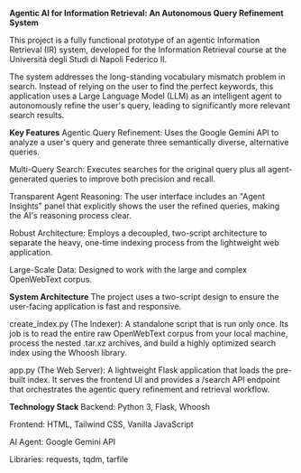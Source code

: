 **Agentic AI for Information Retrieval: An Autonomous Query Refinement System**

This project is a fully functional prototype of an agentic Information Retrieval (IR) system, developed for the Information Retrieval course at the Università degli Studi di Napoli Federico II.

The system addresses the long-standing vocabulary mismatch problem in search. Instead of relying on the user to find the perfect keywords, this application uses a Large Language Model (LLM) as an intelligent agent to autonomously refine the user's query, leading to significantly more relevant search results.

**Key Features**
Agentic Query Refinement: Uses the Google Gemini API to analyze a user's query and generate three semantically diverse, alternative queries.

Multi-Query Search: Executes searches for the original query plus all agent-generated queries to improve both precision and recall.

Transparent Agent Reasoning: The user interface includes an "Agent Insights" panel that explicitly shows the user the refined queries, making the AI's reasoning process clear.

Robust Architecture: Employs a decoupled, two-script architecture to separate the heavy, one-time indexing process from the lightweight web application.

Large-Scale Data: Designed to work with the large and complex OpenWebText corpus.

**System Architecture**
The project uses a two-script design to ensure the user-facing application is fast and responsive.

create_index.py (The Indexer): A standalone script that is run only once. Its job is to read the entire raw OpenWebText corpus from your local machine, process the nested .tar.xz archives, and build a highly optimized search index using the Whoosh library.

app.py (The Web Server): A lightweight Flask application that loads the pre-built index. It serves the frontend UI and provides a /search API endpoint that orchestrates the agentic query refinement and retrieval workflow.

**Technology Stack**
Backend: Python 3, Flask, Whoosh

Frontend: HTML, Tailwind CSS, Vanilla JavaScript

AI Agent: Google Gemini API

Libraries: requests, tqdm, tarfile
